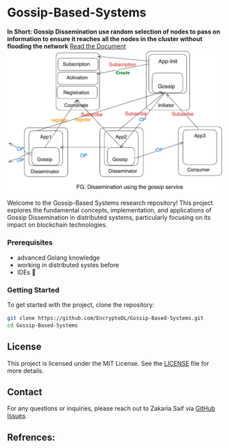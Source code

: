 # Gossip-Based-Systems
**In Short: Gossip Dissemination use random selection of nodes to pass on information to ensure it reaches all the nodes in the cluster without flooding the network**
[Read the Document](https://github.com/EncrypteDL/Gossip-Based-Systems/blob/main/Document.md)
![alt text](assets/image.png)

Welcome to the Gossip-Based Systems research repository! This project explores the fundamental concepts, implementation, and applications of Gossip Dissemination in distributed systems, particularly focusing on its impact on blockchain technologies.

### Prerequisites
- advanced Golang knowledge 
- working in distributed systes before
- IDEs 🫢

### Getting Started
To get started with the project, clone the repository:

```bash
git clone https://github.com/EncrypteDL/Gossip-Based-Systems.git
cd Gossip-Based-Systems
```

## License

This project is licensed under the MIT License. See the [LICENSE](LICENSE) file for more details.

## Contact

For any questions or inquiries, please reach out to Zakaria Saif via [GitHub Issues](https://github.com/EncrypteDL/Gossip-Based-Systems/issues).


## Refrences:
